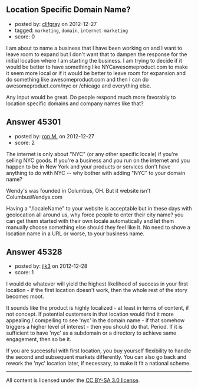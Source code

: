 ## Location Specific Domain Name?

- posted by: [clifgray](https://stackexchange.com/users/-1/21414-clifgray) on 2012-12-27
- tagged: `marketing`, `domain`, `internet-marketing`
- score: 0

I am about to name a business that I have been working on and I want to leave room to expand but I don't want that to dampen the response for the initial location where I am starting the business.  I am trying to decide if it would be better to have something like NYCawesomeproduct.com to make it seem more local or if it would be better to leave room for expansion and do something like awesomeproduct.com and then I can do awesomeproduct.com/nyc or /chicago and everything else.

Any input would be great.  Do people respond much more favorably to location specific domains and company names like that?


## Answer 45301

- posted by: [ron M.](https://stackexchange.com/users/-1/2122-ron-m) on 2012-12-27
- score: 2

The internet is only about "NYC" (or any other specific locale) if you're selling NYC goods. If you're a business and you run on the internet and you happen to be in New York and your products or services don't have anything to do with NYC -- why bother with adding "NYC" to your domain name?

Wendy's was founded in Columbus, OH. But it website isn't ColumbusWendys.com

Having a "/localeName" to your website is acceptable but in these days with geolocation all around us, why force people to enter their city name? you can get them started with their own locale automatically and let them manually choose something else should they feel like it. No need to shove a location name in a URL or worse, to your business name.


## Answer 45328

- posted by: [jlk3](https://stackexchange.com/users/-1/16484-jlk3) on 2012-12-28
- score: 1

I would do whatever will yield the highest likelihood of success in your first location - if the first location doesn't work, then the whole rest of the story becomes moot.

It sounds like the product is highly localized - at least in terms of content, if not concept. If potential customers in that location would find it more appealing / compelling to see 'nyc' in the domain name - if that somehow triggers a higher level of interest - then you should do that. Period. If it is sufficient to have 'nyc' as a subdomain or a directory to achieve same engagement, then so be it.

If you are successful with first location, you buy yourself flexibility to handle the second and subsequent markets differently. You can also go back and rework the 'nyc' location later, if necessary, to make it fit a national scheme.



---

All content is licensed under the [CC BY-SA 3.0 license](https://creativecommons.org/licenses/by-sa/3.0/).
